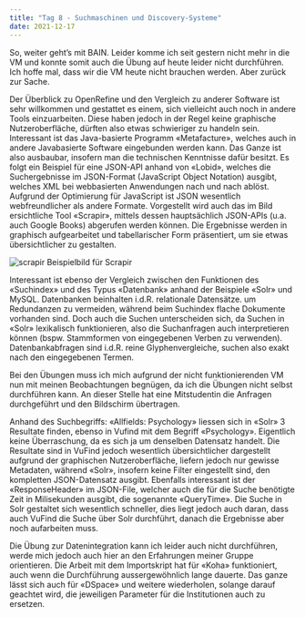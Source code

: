 ```yaml
---
title: "Tag 8 - Suchmaschinen und Discovery-Systeme"
date: 2021-12-17  
---
```


So, weiter geht’s mit BAIN. Leider komme ich seit gestern nicht mehr in die VM und konnte somit auch die Übung auf heute leider nicht durchführen. Ich hoffe mal, dass wir die VM heute nicht brauchen werden. Aber zurück zur Sache.

Der Überblick zu OpenRefine und den Vergleich zu anderer Software ist sehr willkommen und gestattet es einem, sich vielleicht auch noch in andere Tools einzuarbeiten. Diese haben jedoch in der Regel keine graphische Nutzeroberfläche, dürften also etwas schwieriger zu handeln sein. Interessant ist das Java-basierte Programm «Metafacture», welches auch in andere Javabasierte Software eingebunden werden kann. Das Ganze ist also ausbaubar, insofern man die technischen Kenntnisse dafür besitzt. 
Es folgt ein Beispiel für eine JSON-API anhand von «Lobid», welches die Suchergebnisse im JSON-Format (JavaScript Object Notation) ausgibt, welches XML bei webbasierten Anwendungen nach und nach ablöst. Aufgrund der Optimierung für JavaScript ist JSON wesentlich webfreundlicher als andere Formate. 
Vorgestellt wird auch das im Bild ersichtliche Tool «Scrapir», mittels dessen hauptsächlich JSON-APIs (u.a. auch Google Books) abgerufen werden können. Die Ergebnisse werden in graphisch aufgearbeitet und tabellarischer Form präsentiert, um sie etwas übersichtlicher zu gestalten. 

![scrapir](https://user-images.githubusercontent.com/91458246/150126026-c7a787b2-7892-4c73-b158-759d0f448f53.JPG)
Beispielbild für Scrapir

Interessant ist ebenso der Vergleich zwischen den Funktionen des «Suchindex» und des Typus «Datenbank» anhand der Beispiele «Solr» und MySQL. Datenbanken beinhalten i.d.R. relationale Datensätze. um Redundanzen zu vermeiden, während beim Suchindex flache Dokumente vorhanden sind. Doch auch die Suchen unterscheiden sich, da Suchen in «Solr» lexikalisch funktionieren, also die Suchanfragen auch interpretieren können (bspw. Stammformen von eingegebenen Verben zu verwenden). Datenbankabfragen sind i.d.R. reine Glyphenvergleiche, suchen also exakt nach den eingegebenen Termen. 

Bei den Übungen muss ich mich aufgrund der nicht funktionierenden VM nun mit meinen Beobachtungen begnügen, da ich die Übungen nicht selbst durchführen kann. An dieser Stelle hat eine Mitstudentin die Anfragen durchgeführt und den Bildschirm übertragen.

Anhand des Suchbegriffs: «Allfields: Psychology» liessen sich in «Solr» 3 Resultate finden, ebenso in Vufind mit dem Begriff «Psychology». Eigentlich keine Überraschung, da es sich ja um denselben Datensatz handelt. Die Resultate sind in VuFind jedoch wesentlich übersichtlicher dargestellt aufgrund der graphischen Nutzeroberfläche, liefern jedoch nur gewisse Metadaten, während «Solr», insofern keine Filter eingestellt sind, den kompletten JSON-Datensatz ausgibt. Ebenfalls interessant ist der «ResponseHeader» im JSON-File, welcher auch die für die Suche benötigte Zeit in Milisekunden ausgibt, die sogenannte «QueryTime». Die Suche in Solr gestaltet sich wesentlich schneller, dies liegt jedoch auch daran, dass auch VuFind die Suche über Solr durchführt, danach die Ergebnisse aber noch aufarbeiten muss. 

Die Übung zur Datenintegration kann ich leider auch nicht durchführen, werde mich jedoch auch hier an den Erfahrungen meiner Gruppe orientieren. Die Arbeit mit dem Importskript hat für «Koha» funktioniert, auch wenn die Durchführung aussergewöhnlich lange dauerte. Das ganze lässt sich auch für «DSpace» und weitere wiederholen, solange darauf geachtet wird, die jeweiligen Parameter für die Institutionen auch zu ersetzen. 
